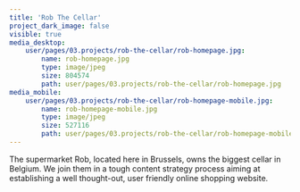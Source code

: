 ```yaml
---
title: 'Rob The Cellar'
project_dark_image: false
visible: true
media_desktop:
    user/pages/03.projects/rob-the-cellar/rob-homepage.jpg:
        name: rob-homepage.jpg
        type: image/jpeg
        size: 804574
        path: user/pages/03.projects/rob-the-cellar/rob-homepage.jpg
media_mobile:
    user/pages/03.projects/rob-the-cellar/rob-homepage-mobile.jpg:
        name: rob-homepage-mobile.jpg
        type: image/jpeg
        size: 527116
        path: user/pages/03.projects/rob-the-cellar/rob-homepage-mobile.jpg
---
```


The supermarket Rob, located here in Brussels, owns the biggest cellar in Belgium. We join them in a tough content strategy process aiming at establishing a well thought-out, user friendly online shopping website.
